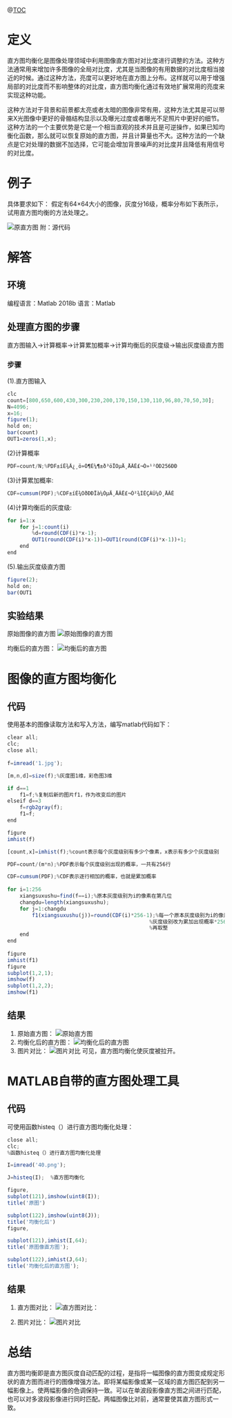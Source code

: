 ﻿@[TOC](数字图像处理（1）：直方图均衡化)
# 定义
直方图均衡化是图像处理领域中利用图像直方图对对比度进行调整的方法。这种方法通常用来增加许多图像的全局对比度，尤其是当图像的有用数据的对比度相当接近的时候。通过这种方法，亮度可以更好地在直方图上分布。这样就可以用于增强局部的对比度而不影响整体的对比度，直方图均衡化通过有效地扩展常用的亮度来实现这种功能。
	
这种方法对于背景和前景都太亮或者太暗的图像非常有用，这种方法尤其是可以带来X光图像中更好的骨骼结构显示以及曝光过度或者曝光不足照片中更好的细节。这种方法的一个主要优势是它是一个相当直观的技术并且是可逆操作，如果已知均衡化函数，那么就可以恢复原始的直方图，并且计算量也不大。这种方法的一个缺点是它对处理的数据不加选择，它可能会增加背景噪声的对比度并且降低有用信号的对比度。

# 例子
具体要求如下：
假定有64×64大小的图像，灰度分16级，概率分布如下表所示，试用直方图均衡的方法处理之。

![原直方图](https://img-blog.csdnimg.cn/20190510001348880.png?x-oss-process=image/watermark,type_ZmFuZ3poZW5naGVpdGk,shadow_10,text_aHR0cHM6Ly9ibG9nLmNzZG4ubmV0L3FxXzQwMDkwODU5,size_16,color_FFFFFF,t_70)
附：源代码

# 解答
## 环境
编程语言：Matlab 2018b
语言：Matlab
## 处理直方图的步骤
直方图输入->计算概率->计算累加概率->计算均衡后的灰度级->输出灰度级直方图

### 步骤

(1).直方图输入
```javascript
clc
count=[800,650,600,430,300,230,200,170,150,130,110,96,80,70,50,30];
N=4096;
x=16;
figure(1);
hold on;
bar(count) 
OUT1=zeros(1,x);
```
(2)计算概率
```javascript
PDF=count/N;%PDF±íÊ¾Ã¿¸ö»Ò¶È¼¶±ð³öÏÖµÄ¸ÅÂÊ£¬Ò»¹²ÓÐ256ÐÐ
```
(3)计算累加概率:
```javascript
CDF=cumsum(PDF);%CDF±íÊ¾ÖðÐÐÏà¼ÓµÄ¸ÅÂÊ£¬Ò²¾ÍÊÇÀÛ¼Ó¸ÅÂÊ
```

(4)计算均衡后的灰度级:
```javascript
for i=1:x
    for j=1:count(i)
        %d=round(CDF(i)*x-1);
        OUT1(round(CDF(i)*x-1))=OUT1(round(CDF(i)*x-1))+1;
    end
end
```
(5).输出灰度级直方图
```javascript
figure(2);
hold on;
bar(OUT1
```

## 实验结果
原始图像的直方图
![原始图像的直方图](https://img-blog.csdnimg.cn/20190510145628345.png?x-oss-process=image/watermark,type_ZmFuZ3poZW5naGVpdGk,shadow_10,text_aHR0cHM6Ly9ibG9nLmNzZG4ubmV0L3FxXzQwMDkwODU5,size_16,color_FFFFFF,t_70)

均衡后的直方图：
![均衡后的直方图](https://img-blog.csdnimg.cn/20190510145724420.png?x-oss-process=image/watermark,type_ZmFuZ3poZW5naGVpdGk,shadow_10,text_aHR0cHM6Ly9ibG9nLmNzZG4ubmV0L3FxXzQwMDkwODU5,size_16,color_FFFFFF,t_70)
# 图像的直方图均衡化
## 代码
使用基本的图像读取方法和写入方法，编写matlab代码如下：
```javascript
clear all;
clc;
close all;
 
f=imread('1.jpg');

[m,n,d]=size(f);%灰度图1维，彩色图3维

if d==1
    f1=f;%复制后新的图片f1，作为改变后的图片
elseif d==3
    f=rgb2gray(f);
    f1=f;
end

figure
imhist(f)

[count,x]=imhist(f);%count表示每个灰度级别有多少个像素，x表示有多少个灰度级别

PDF=count/(m*n);%PDF表示每个灰度级别出现的概率，一共有256行

CDF=cumsum(PDF);%CDF表示逐行相加的概率，也就是累加概率
 
for i=1:256
    xiangsuxushu=find(f==i);%原本灰度级别为i的像素在第几位
    changdu=length(xiangsuxushu);
    for j=1:changdu
        f1(xiangsuxushu(j))=round(CDF(i)*256-1);%每一个原本灰度级别为i的像素，
                                              %灰度级别改为累加出现概率*256
                                              %再取整
    end
end
 
figure
imhist(f1)
figure
subplot(1,2,1);
imshow(f)
subplot(1,2,2);
imshow(f1)
```

## 结果
1. 原始直方图：
![ 原始直方图](https://img-blog.csdnimg.cn/20190510150617317.png?x-oss-process=image/watermark,type_ZmFuZ3poZW5naGVpdGk,shadow_10,text_aHR0cHM6Ly9ibG9nLmNzZG4ubmV0L3FxXzQwMDkwODU5,size_16,color_FFFFFF,t_70)
2. 均衡化后的直方图：
![均衡化后的直方图](https://img-blog.csdnimg.cn/20190510150657176.png?x-oss-process=image/watermark,type_ZmFuZ3poZW5naGVpdGk,shadow_10,text_aHR0cHM6Ly9ibG9nLmNzZG4ubmV0L3FxXzQwMDkwODU5,size_16,color_FFFFFF,t_70)
3. 图片对比：
![图片对比](https://img-blog.csdnimg.cn/20190510150736893.png?x-oss-process=image/watermark,type_ZmFuZ3poZW5naGVpdGk,shadow_10,text_aHR0cHM6Ly9ibG9nLmNzZG4ubmV0L3FxXzQwMDkwODU5,size_16,color_FFFFFF,t_70)
可见，直方图均衡化使灰度被拉开。
# MATLAB自带的直方图处理工具
## 代码
可使用函数histeq（）进行直方图均衡化处理：
```javascript
close all;
clc;
%函数histeq（）进行直方图均衡化处理

I=imread('40.png');

J=histeq(I);  %直方图均衡化

figure,
subplot(121),imshow(uint8(I));
title('原图')

subplot(122),imshow(uint8(J));
title('均衡化后')
figure,

subplot(121),imhist(I,64);
title('原图像直方图');

subplot(122),imhist(J,64);
title('均衡化后的直方图');

```

## 结果
1. 直方图对比：
![直方图对比：](https://img-blog.csdnimg.cn/20190510151056956.png?x-oss-process=image/watermark,type_ZmFuZ3poZW5naGVpdGk,shadow_10,text_aHR0cHM6Ly9ibG9nLmNzZG4ubmV0L3FxXzQwMDkwODU5,size_16,color_FFFFFF,t_70)

2. 图片对比：
![图片对比](https://img-blog.csdnimg.cn/20190510151121466.png?x-oss-process=image/watermark,type_ZmFuZ3poZW5naGVpdGk,shadow_10,text_aHR0cHM6Ly9ibG9nLmNzZG4ubmV0L3FxXzQwMDkwODU5,size_16,color_FFFFFF,t_70)
# 总结
直方图均衡即是直方图灰度自动匹配的过程，是指将一幅图像的直方图变成规定形状的直方图而进行的图像增强方法。即将某幅影像或某一区域的直方图匹配到另一幅影像上。使两幅影像的色调保持一致。可以在单波段影像直方图之间进行匹配，也可以对多波段影像进行同时匹配。两幅图像比对前，通常要使其直方图形式一致。
